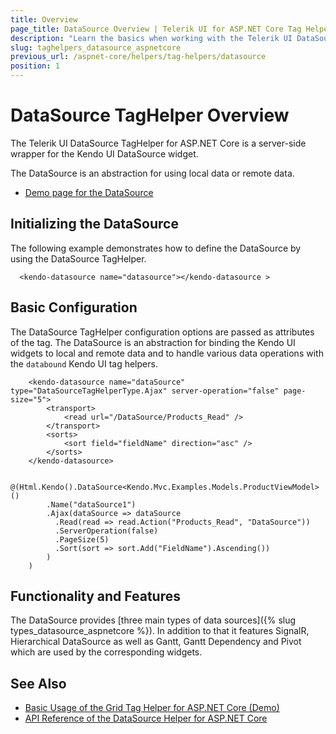 ```yaml
---
title: Overview
page_title: DataSource Overview | Telerik UI for ASP.NET Core Tag Helpers
description: "Learn the basics when working with the Telerik UI DataSource TagHelper for ASP.NET Core (MVC 6 or ASP.NET Core MVC)."
slug: taghelpers_datasource_aspnetcore
previous_url: /aspnet-core/helpers/tag-helpers/datasource
position: 1
---
```


# DataSource TagHelper Overview

The Telerik UI DataSource TagHelper for ASP.NET Core is a server-side wrapper for the Kendo UI DataSource widget.

The DataSource is an abstraction for using local data or remote data.

* [Demo page for the DataSource](https://demos.telerik.com/aspnet-core/datasource/tag-helper)

## Initializing the DataSource

The following example demonstrates how to define the DataSource by using the DataSource TagHelper.

      <kendo-datasource name="datasource"></kendo-datasource >

## Basic Configuration

The DataSource TagHelper configuration options are passed as attributes of the tag. The DataSource is an abstraction for binding the Kendo UI widgets to local and remote data and to handle various data operations with the `databound` Kendo UI tag helpers.

```tagHelper
    <kendo-datasource name="dataSource" type="DataSourceTagHelperType.Ajax" server-operation="false" page-size="5">
        <transport>
            <read url="/DataSource/Products_Read" />
        </transport>
        <sorts>
            <sort field="fieldName" direction="asc" />
        </sorts>
    </kendo-datasource>
```
```cshtml
    @(Html.Kendo().DataSource<Kendo.Mvc.Examples.Models.ProductViewModel>()
        .Name("dataSource1")
        .Ajax(dataSource => dataSource
          .Read(read => read.Action("Products_Read", "DataSource"))
          .ServerOperation(false)
          .PageSize(5)
          .Sort(sort => sort.Add("FieldName").Ascending())
        )
    )
```

## Functionality and Features

The DataSource provides [three main types of data sources]({% slug types_datasource_aspnetcore %}). In addition to that it features SignalR, Hierarchical DataSource as well as Gantt, Gantt Dependency and Pivot which are used by the corresponding widgets. 

## See Also

* [Basic Usage of the Grid Tag Helper for ASP.NET Core (Demo)](https://demos.telerik.com/aspnet-core/datasource/tag-helper)
* [API Reference of the DataSource Helper for ASP.NET Core](/api/datasource)
